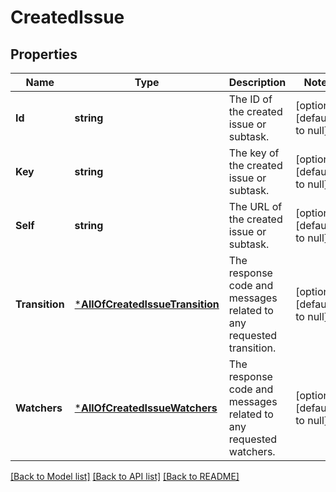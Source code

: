 # CreatedIssue

## Properties
Name | Type | Description | Notes
------------ | ------------- | ------------- | -------------
**Id** | **string** | The ID of the created issue or subtask. | [optional] [default to null]
**Key** | **string** | The key of the created issue or subtask. | [optional] [default to null]
**Self** | **string** | The URL of the created issue or subtask. | [optional] [default to null]
**Transition** | [***AllOfCreatedIssueTransition**](AllOfCreatedIssueTransition.md) | The response code and messages related to any requested transition. | [optional] [default to null]
**Watchers** | [***AllOfCreatedIssueWatchers**](AllOfCreatedIssueWatchers.md) | The response code and messages related to any requested watchers. | [optional] [default to null]

[[Back to Model list]](../README.md#documentation-for-models) [[Back to API list]](../README.md#documentation-for-api-endpoints) [[Back to README]](../README.md)

